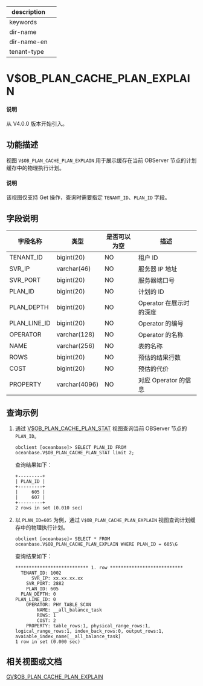 |description||
|---|---|
|keywords||
|dir-name||
|dir-name-en||
|tenant-type||

# V$OB_PLAN_CACHE_PLAN_EXPLAIN

<main id="notice" type='explain'>
  <h4>说明</h4>
  <p>从 V4.0.0 版本开始引入。</p>
</main>

## 功能描述


视图 `V$OB_PLAN_CACHE_PLAN_EXPLAIN` 用于展示缓存在当前 OBServer 节点的计划缓存中的物理执行计划。

  <main id="notice" type='explain'>
    <h4>说明</h4>
    <p>该视图仅支持 Get 操作，查询时需要指定 <code>TENANT_ID</code>、<code>PLAN_ID</code> 字段。</p>
  </main>

## 字段说明

|   **字段名称**   |    **类型**     | **是否可以为空** |      **描述**      |
|--------------|---------------|------------|------------------|
| TENANT_ID    | bigint(20)    | NO         | 租户 ID            |
| SVR_IP       | varchar(46)   | NO         | 服务器 IP 地址        |
| SVR_PORT     | bigint(20)    | NO         | 服务器端口号           |
| PLAN_ID      | bigint(20)    | NO         | 计划的 ID           |
| PLAN_DEPTH   | bigint(20)    | NO         | Operator 在展示时的深度 |
| PLAN_LINE_ID | bigint(20)    | NO         | Operator 的编号     |
| OPERATOR     | varchar(128)  | NO         | Operator 的名称     |
| NAME         | varchar(256)  | NO         | 表的名称             |
| ROWS         | bigint(20)    | NO         | 预估的结果行数          |
| COST         | bigint(20)    | NO         | 预估的代价            |
| PROPERTY     | varchar(4096) | NO         | 对应 Operator 的信息  |

## 查询示例

1. 通过 [V$OB_PLAN_CACHE_PLAN_STAT](32700.v-ob_plan_cache_plan_stat-of-mysql-mode.md) 视图查询当前 OBServer 节点的 `PLAN_ID`。

    ```shell
    obclient [oceanbase]> SELECT PLAN_ID FROM oceanbase.V$OB_PLAN_CACHE_PLAN_STAT limit 2;
    ```

    查询结果如下：

    ```shell
    +---------+
    | PLAN_ID |
    +---------+
    |     605 |
    |     607 |
    +---------+
    2 rows in set (0.010 sec)
    ```

2. 以 `PLAN_ID=605` 为例，通过 `V$OB_PLAN_CACHE_PLAN_EXPLAIN` 视图查询计划缓存中的物理执行计划。

    ```shell
    obclient [oceanbase]> SELECT * FROM oceanbase.V$OB_PLAN_CACHE_PLAN_EXPLAIN WHERE PLAN_ID = 605\G
    ```

    查询结果如下：

    ```shell
    *************************** 1. row ***************************
      TENANT_ID: 1002
          SVR_IP: xx.xx.xx.xx
        SVR_PORT: 2882
        PLAN_ID: 605
      PLAN_DEPTH: 0
    PLAN_LINE_ID: 0
        OPERATOR: PHY_TABLE_SCAN
            NAME: __all_balance_task
            ROWS: 1
            COST: 2
        PROPERTY: table_rows:1, physical_range_rows:1, logical_range_rows:1, index_back_rows:0, output_rows:1, avaiable_index_name[__all_balance_task]
    1 row in set (0.000 sec)
    ```

## 相关视图或文档

[GV$OB_PLAN_CACHE_PLAN_EXPLAIN](2200.gv-ob_plan_cache_plan_explain-of-sys-tenant.md)
